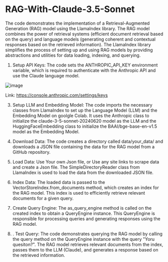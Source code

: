 # RAG-With-Claude-3.5-Sonnet
The code demonstrates the implementation of a Retrieval-Augmented Generation (RAG) model using the LlamaIndex library.
The RAG model combines the power of retrieval systems (efficient document retrieval based on the 
query) and language models (generating coherent and contextual responses based on the retrieved 
information). The LlamaIndex library simplifies the process of setting up and using RAG models by 
providing abstractions and utilities for data loading, indexing, and querying.

1. Setup API Keys: The code sets the ANTHROPIC_API_KEY environment variable, which is required 
to authenticate with the Anthropic API and use the Claude language model.

![image](https://github.com/user-attachments/assets/5db6d2f3-f575-48a9-8c22-7a3ee1b0c87d)

Link: https://console.anthropic.com/settings/keys


3. Setup LLM and Embedding Model: The code imports the necessary classes from LlamaIndex 
to set up the Language Model (LLM) and the Embedding Model on goolgle Colab. It uses the Anthropic class to 
initialize the claude-3-5-sonnet-20240620 model as the LLM and the HuggingFaceEmbedding class 
to initialize the BAAI/bge-base-en-v1.5 model as the Embedding Model.

4. Download Data: The code creates a directory called data/your_data/ and downloads a JSON 
file containing the data for the RAG model from a GitHub repository.

5. Load Data: Use Your own Json file, or Use any site links to scrape data and create a Json file. The SimpleDirectoryReader class from LlamaIndex is used to load the data from the 
downloaded JSON file.

7. Index Data: The loaded data is passed to the VectorStoreIndex.from_documents method, which 
creates an index for the RAG model. This index is used to efficiently retrieve relevant 
documents for a given query.

8. Create Query Engine: The as_query_engine method is called on the created index to obtain a 
QueryEngine instance. This QueryEngine is responsible for processing queries and generating 
responses using the RAG model.

9. . Test Query: The code demonstrates querying the RAG model by calling the query method on 
the QueryEngine instance with the query "Yoru quesiton?". The RAG model 
retrieves relevant documents from the index, passes them to the LLM (Claude), and generates 
a response based on the retrieved information.


